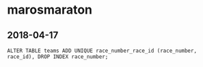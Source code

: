 # marosmaraton

## 2018-04-17
`ALTER TABLE teams
ADD UNIQUE race_number_race_id (race_number, race_id),
DROP INDEX race_number;`
